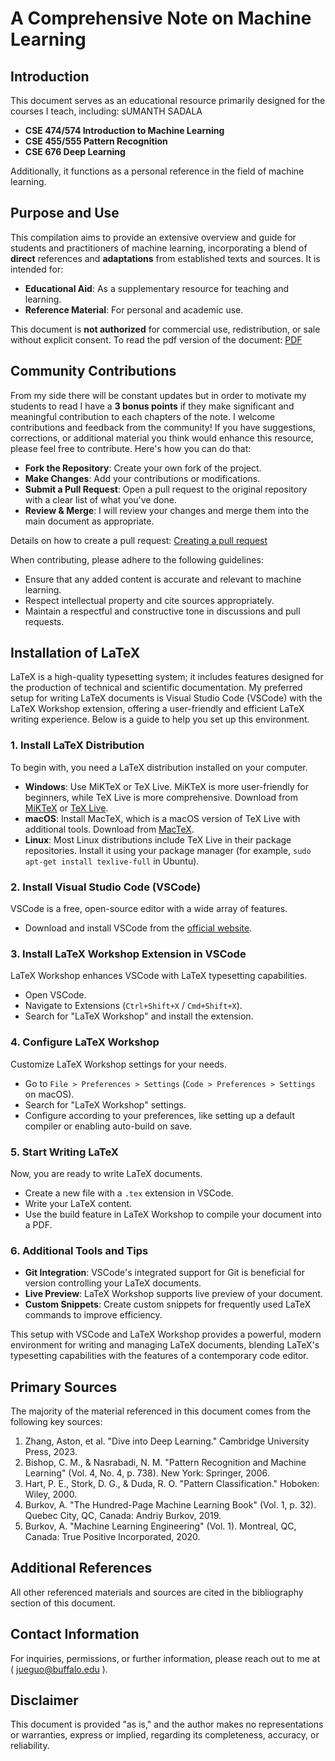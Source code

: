 # A Comprehensive Note on Machine Learning

## Introduction

This document serves as an educational resource primarily designed for the courses I teach, including: sUMANTH SADALA

- **CSE 474/574 Introduction to Machine Learning**
- **CSE 455/555 Pattern Recognition**
- **CSE 676 Deep Learning**

Additionally, it functions as a personal reference in the field of machine learning.

## Purpose and Use

This compilation aims to provide an extensive overview and guide for students and practitioners of machine learning, incorporating a blend of **direct** references and **adaptations** from established texts and sources. It is intended for:

- **Educational Aid**: As a supplementary resource for teaching and learning.
- **Reference Material**: For personal and academic use.

This document is **not authorized** for commercial use, redistribution, or sale without explicit consent. To read the pdf version of the document: [PDF](https://github.com/COD1995/A-Comprehensive-Note-on-Machine-Learning/blob/main/machine_learning.pdf)

## Community Contributions
From my side there will be constant updates but in order to motivate my students to read I have a **3 bonus points** if they make significant and meaningful contribution to each chapters of the note. I welcome contributions and feedback from the community! If you have suggestions, corrections, or additional material you think would enhance this resource, please feel free to contribute. Here's how you can do that:

- **Fork the Repository**: Create your own fork of the project.
- **Make Changes**: Add your contributions or modifications.
- **Submit a Pull Request**: Open a pull request to the original repository with a clear list of what you've done.
- **Review & Merge**: I will review your changes and merge them into the main document as appropriate.

Details on how to create a pull request: [Creating a pull request](https://docs.github.com/en/pull-requests/collaborating-with-pull-requests/proposing-changes-to-your-work-with-pull-requests/creating-a-pull-request) 

When contributing, please adhere to the following guidelines:

- Ensure that any added content is accurate and relevant to machine learning.
- Respect intellectual property and cite sources appropriately.
- Maintain a respectful and constructive tone in discussions and pull requests.

## Installation of LaTeX

LaTeX is a high-quality typesetting system; it includes features designed for the production of technical and scientific documentation. My preferred setup for writing LaTeX documents is Visual Studio Code (VSCode) with the LaTeX Workshop extension, offering a user-friendly and efficient LaTeX writing experience. Below is a guide to help you set up this environment.

### 1. Install LaTeX Distribution
To begin with, you need a LaTeX distribution installed on your computer.

- **Windows**: Use MiKTeX or TeX Live. MiKTeX is more user-friendly for beginners, while TeX Live is more comprehensive. Download from [MiKTeX](https://miktex.org/) or [TeX Live](https://www.tug.org/texlive/).
- **macOS**: Install MacTeX, which is a macOS version of TeX Live with additional tools. Download from [MacTeX](http://www.tug.org/mactex/).
- **Linux**: Most Linux distributions include TeX Live in their package repositories. Install it using your package manager (for example, `sudo apt-get install texlive-full` in Ubuntu).

### 2. Install Visual Studio Code (VSCode)
VSCode is a free, open-source editor with a wide array of features.

- Download and install VSCode from the [official website](https://code.visualstudio.com/).

### 3. Install LaTeX Workshop Extension in VSCode
LaTeX Workshop enhances VSCode with LaTeX typesetting capabilities.

- Open VSCode.
- Navigate to Extensions (`Ctrl+Shift+X` / `Cmd+Shift+X`).
- Search for "LaTeX Workshop" and install the extension.

### 4. Configure LaTeX Workshop
Customize LaTeX Workshop settings for your needs.

- Go to `File > Preferences > Settings` (`Code > Preferences > Settings` on macOS).
- Search for "LaTeX Workshop" settings.
- Configure according to your preferences, like setting up a default compiler or enabling auto-build on save.

### 5. Start Writing LaTeX
Now, you are ready to write LaTeX documents.

- Create a new file with a `.tex` extension in VSCode.
- Write your LaTeX content.
- Use the build feature in LaTeX Workshop to compile your document into a PDF.

### 6. Additional Tools and Tips
- **Git Integration**: VSCode's integrated support for Git is beneficial for version controlling your LaTeX documents.
- **Live Preview**: LaTeX Workshop supports live preview of your document.
- **Custom Snippets**: Create custom snippets for frequently used LaTeX commands to improve efficiency.

This setup with VSCode and LaTeX Workshop provides a powerful, modern environment for writing and managing LaTeX documents, blending LaTeX's typesetting capabilities with the features of a contemporary code editor.


## Primary Sources

The majority of the material referenced in this document comes from the following key sources:

1. Zhang, Aston, et al. "Dive into Deep Learning." Cambridge University Press, 2023.
2. Bishop, C. M., & Nasrabadi, N. M. "Pattern Recognition and Machine Learning" (Vol. 4, No. 4, p. 738). New York: Springer, 2006.
3. Hart, P. E., Stork, D. G., & Duda, R. O. "Pattern Classification." Hoboken: Wiley, 2000.
4. Burkov, A. "The Hundred-Page Machine Learning Book" (Vol. 1, p. 32). Quebec City, QC, Canada: Andriy Burkov, 2019.
5. Burkov, A. "Machine Learning Engineering" (Vol. 1). Montreal, QC, Canada: True Positive Incorporated, 2020.


## Additional References

All other referenced materials and sources are cited in the bibliography section of this document.

## Contact Information

For inquiries, permissions, or further information, please reach out to me at ( jueguo@buffalo.edu ).

## Disclaimer

This document is provided "as is," and the author makes no representations or warranties, express or implied, regarding its completeness, accuracy, or reliability.
